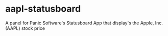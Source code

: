 aapl-statusboard
================

A panel for Panic Software's Statusboard App that display's the Apple, Inc. (AAPL) stock price
